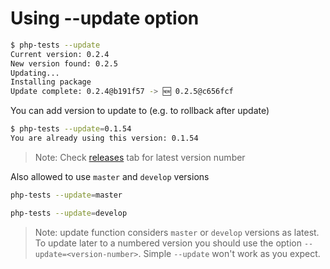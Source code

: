 # Using --update option

```bash
$ php-tests --update
Current version: 0.2.4
New version found: 0.2.5
Updating...
Installing package
Update complete: 0.2.4@b191f57 -> 🆕 0.2.5@c656fcf
```

You can add version to update to (e.g. to rollback after update)

```bash
$ php-tests --update=0.1.54
You are already using this version: 0.1.54
```

> Note: Check [releases](https://github.com/alecrabbit/sh-php-dev-helper/releases) tab for latest version number

Also allowed to use `master` and `develop` versions

```bash
php-tests --update=master
```

```bash
php-tests --update=develop
```

> Note: update function considers `master` or `develop` versions as latest. To update later to a numbered version you should use the option `--update=<version-number>`. Simple `--update` won't work as you expect.